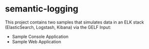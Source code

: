 # semantic-logging

This project contains two samples that simulates data in an ELK stack (ElasticSearch, Logstash, Kibana) via the GELF Input:

- Sample Console Application
- Sample Web Application
